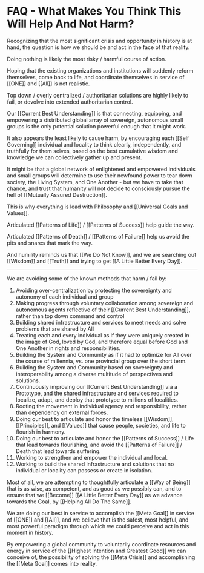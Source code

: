 # FAQ - What Makes You Think This Will Help And Not Harm?

Recognizing that the most significant crisis and opportunity in history is at hand, the question is how we should be and act in the face of that reality. 

Doing nothing is likely the most risky / harmful course of action. 

Hoping that the existing organizations and institutions will suddenly reform themselves, come back to life, and coordinate themselves in service of [[ONE]] and [[All]] is not realistic. 

Top down / overly centralized / authoritarian solutions are highly likely to fail, or devolve into extended authoritarian control. 

Our [[Current Best Understanding]] is that connecting, equipping, and empowering a distributed global array of sovereign, autonomous small groups is the only potential solution powerful enough that it might work. 

It also appears the least likely to cause harm, by encouraging each [[Self Governing]] individual and locality to think clearly, independently, and truthfully for them selves, based on the best cumulative wisdom and knowledge we can collectively gather up and present. 

It might be that a global network of enlightened and empowered individuals and small groups will determine to use their newfound power to tear down society, the Living System, and One Another - but we have to take that chance, and trust that humanity will not decide to consciously pursue the hell of [[Mutually Assured Destruction]]. 

This is why everything is lead with Philosophy and [[Universal Goals and Values]]. 

Articulated [[Patterns of Life]] / [[Patterns of Success]] help guide the way. 

Articulated [[Patterns of Death]] / [[Patterns of Failure]] help us avoid the pits and snares that mark the way. 

And humility reminds us that [[We Do Not Know]], and we are searching out [[Wisdom]] and [[Truth]] and trying to get [[A Little Better Every Day]]. 

____


We are avoiding some of the known methods that harm / fail by: 

1. Avoiding over-centralization by protecting the sovereignty and autonomy of each individual and group
2. Making progress through voluntary collaboration among sovereign and autonomous agents reflective of their [[Current Best Understanding]], rather than top down command and control 
3. Building shared infrastructure and services to meet needs and solve problems that are shared by All
4. Treating each and every individual as if they were uniquely created in the image of God, loved by God, and therefore equal before God and One Another in rights and responsibilities. 
5. Building the System and Community as if it had to optimize for All over the course of millennia, vs. one provincial group over the short term. 
6. Building the System and Community based on sovereignty and interoperability among a diverse multitude of perspectives and solutions. 
7. Continuously improving our [[Current Best Understanding]] via a Prototype, and the shared infrastructure and services required to localize, adapt, and deploy that prototype to millions of localities. 
8. Rooting the movement in individual agency and responsibility, rather than dependency on external forces. 
9. Doing our best to articulate and honor the timeless [[Wisdom]], [[Principles]], and [[Values]] that cause people, societies, and life to flourish in harmony. 
10. Doing our best to articulate and honor the [[Patterns of Success]] / Life that lead towards flourishing, and avoid the [[Patterns of Failure]] / Death that lead towards suffering. 
11. Working to strengthen and empower the individual and local. 
12. Working to build the shared infrastructure and solutions that no individual or locality can possess or create in isolation. 

Most of all, we are attempting to thoughtfully articulate a [[Way of Being]] that is as wise, as competent, and as good as we possibly can, and to ensure that we [[Become]] [[A Little Better Every Day]] as we advance towards the Goal, by [[Helping All Do The Same]].  

We are doing our best in service to accomplish the [[Meta Goal]] in service of [[ONE]] and [[All]], and we believe that is the safest, most helpful, and most powerful paradigm through which we could perceive and act in this moment in history. 

By empowering a global community to voluntarily coordinate resources and energy in service of the [[Highest Intention and Greatest Good]] we can conceive of, the possibility of solving the [[Meta Crisis]] and accomplishing the [[Meta Goal]] comes into reality. 

